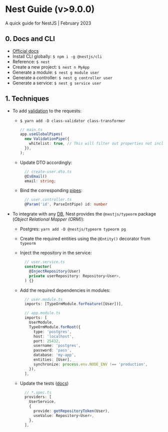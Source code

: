 # Nest Guide (v>9.0.0)

A quick guide for NestJS | February 2023

## 0. Docs and CLI

- [Official docs](https://docs.nestjs.com/)
- Install CLI globally: `$ npm i -g @nestjs/cli`
- Reference: `$ nest`
- Create a new project: `$ nest n MyApp`
- Generate a module: `$ nest g module user`
- Generate a controller: `$ nest g controller user`
- Generate a service: `$ nest g service user`

## 1. Techniques

- To add [validation](https://docs.nestjs.com/techniques/validation) to the requests:

  - `$ yarn add -D class-validator class-transformer`
    ```ts
    // main.ts
    app.useGlobalPipes(
      new ValidationPipe({
        whitelist: true, // This will filter out properties not included in the expected DTO
      }),
    );
    ```
  - Update DTO accordingly:

    ```ts
      // create-user.dto.ts
      @IsEmail()
      email: string;

    ```

  - Bind the corresponding [pipes](https://docs.nestjs.com/pipes):

    ```ts
      // user.controller.ts
      @Param('id', ParseIntPipe) id: number
    ```

- To integrate with any [DB](https://docs.nestjs.com/techniques/database), Nest provides the `@nestjs/typeorm` package (_Object Relational Mapper (ORM)_):

  - Postgres: `yarn add -D @nestjs/typeorm typeorm pg`
  - Create the required entities using the `@Entity()` decorator from `typeorm`
  - Inject the repository in the service:

    ```ts
      // user.service.ts
      constructor(
        @InjectRepository(User)
        private userRepository: Repository<User>,
      ) {}
    ```

  - Add the required dependencies in modules:

    ```ts
      // user.module.ts
      imports: [TypeOrmModule.forFeature([User])],

      // app.module.ts
      imports: [
        UserModule,
        TypeOrmModule.forRoot({
          type: 'postgres',
          host: 'localhost',
          port: 25432,
          username: 'postgres',
          password: 'pass',
          database: 'my-app',
          entities: [User],
          synchronize: process.env.NODE_ENV !== 'production',
        }),
      ],
    ```

  - Update the tests ([docs](https://docs.nestjs.com/techniques/database#testing))

    ```ts
      // *.spec.ts
      providers: [
        UserService,
        {
          provide: getRepositoryToken(User),
          useValue: Repository<User>,
        },
      ],

    ```
